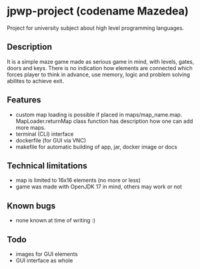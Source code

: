 # jpwp-project (codename Mazedea)
Project for university subject about high level programming languages.
## Description
It is a simple maze game made as serious game in mind, with levels, gates, doors and keys. There is no indication how elements are connected which forces player to think in advance, use memory, logic and problem solving abilites to achieve exit.
## Features
- custom map loading is possible if placed in maps/map_name.map. MapLoader.returnMap class function has description how one can add more maps.
- terminal (CLI) interface
- dockerfile (for GUI via VNC)
- makefile for automatic building of app, jar, docker image or docs
## Technical limitations
- map is limited to 16x16 elements (no more or less)
- game was made with OpenJDK 17 in mind, others may work or not
## Known bugs
- none known at time of writing :)
## Todo
- images for GUI elements
- GUI interface as whole
